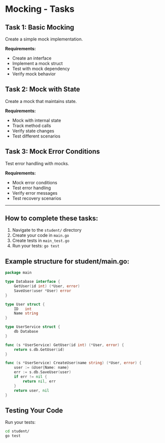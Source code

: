# Mocking - Tasks

## Task 1: Basic Mocking
Create a simple mock implementation.

**Requirements:**
- Create an interface
- Implement a mock struct
- Test with mock dependency
- Verify mock behavior

## Task 2: Mock with State
Create a mock that maintains state.

**Requirements:**
- Mock with internal state
- Track method calls
- Verify state changes
- Test different scenarios

## Task 3: Mock Error Conditions
Test error handling with mocks.

**Requirements:**
- Mock error conditions
- Test error handling
- Verify error messages
- Test recovery scenarios

---

## How to complete these tasks:

1. Navigate to the `student/` directory
2. Create your code in `main.go`
3. Create tests in `main_test.go`
4. Run your tests: `go test`

## Example structure for student/main.go:
```go
package main

type Database interface {
    GetUser(id int) (*User, error)
    SaveUser(user *User) error
}

type User struct {
    ID   int
    Name string
}

type UserService struct {
    db Database
}

func (s *UserService) GetUser(id int) (*User, error) {
    return s.db.GetUser(id)
}

func (s *UserService) CreateUser(name string) (*User, error) {
    user := &User{Name: name}
    err := s.db.SaveUser(user)
    if err != nil {
        return nil, err
    }
    return user, nil
}
```

## Testing Your Code

Run your tests:
```bash
cd student/
go test
```